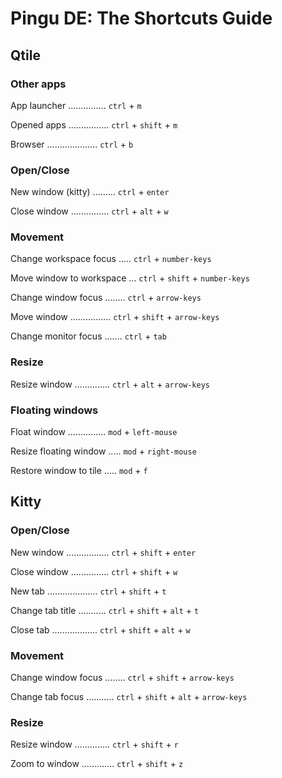 # Pingu DE: The Shortcuts Guide


## Qtile

### Other apps

App launcher ............... `ctrl` + `m`

Opened apps ................ `ctrl` + `shift` + `m`

Browser .................... `ctrl` + `b`

### Open/Close

New window (kitty) ......... `ctrl` + `enter`

Close window ............... `ctrl` + `alt` + `w`

### Movement

Change workspace focus ..... `ctrl` + `number-keys`

Move window to workspace ... `ctrl` + `shift` + `number-keys`

Change window focus ........ `ctrl` + `arrow-keys`

Move window ................ `ctrl` + `shift` + `arrow-keys`

Change monitor focus ....... `ctrl` + `tab`

### Resize

Resize window .............. `ctrl` + `alt` + `arrow-keys`

### Floating windows

Float window ............... `mod` + `left-mouse`

Resize floating window ..... `mod` + `right-mouse`

Restore window to tile ..... `mod` + `f`


## Kitty

### Open/Close

New window ................. `ctrl` + `shift` + `enter`

Close window ............... `ctrl` + `shift` + `w`

New tab .................... `ctrl` + `shift` + `t`

Change tab title ........... `ctrl` + `shift` + `alt` + `t`

Close tab .................. `ctrl` + `shift` + `alt` + `w`

### Movement

Change window focus ........ `ctrl` + `shift` + `arrow-keys`

Change tab focus ........... `ctrl` + `shift` + `alt` + `arrow-keys`

### Resize

Resize window .............. `ctrl` + `shift` + `r`

Zoom to window ............. `ctrl` + `shift` + `z`

